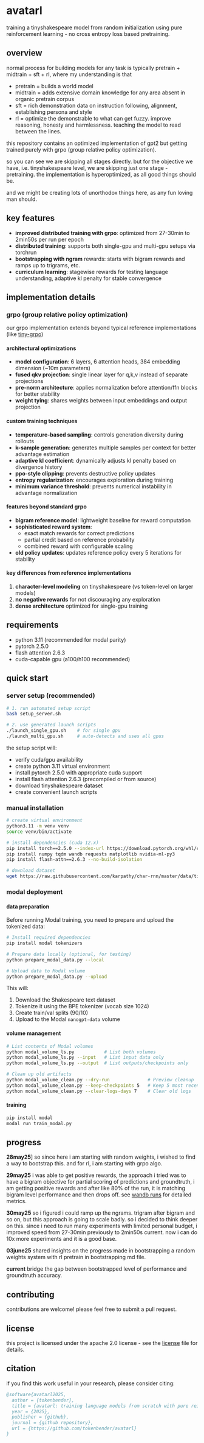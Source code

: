 # avatarl

training a tinyshakespeare model from random initialization using pure reinforcement learning - no cross entropy loss based pretraining.

## overview

normal process for building models for any task is typically pretrain + midtrain + sft + rl, where my understanding is that

- pretrain = builds a world model
- midtrain = adds extensive domain knowledge for any area absent in organic pretrain corpus
- sft = rich demonstration data on instruction following, alignment, establishing persona and style
- rl = optimize the demonstrable to what can get fuzzy. improve reasoning, honesty and harmlessness. teaching the model to read between the lines.

this repository contains an optimized implementation of gpt2 but getting trained purely with grpo (group relative policy optimization). 

so you can see we are skipping all stages directly. but for the objective we have, i.e. tinyshakespeare level, we are skipping just one stage - pretraining.
the implementation is hyperoptimized, as all good things should be.

and we might be creating lots of unorthodox things here, as any fun loving man should.

## key features

- **improved distributed training with grpo**: optimized from 27-30min to 2min50s per run per epoch
- **distributed training**: supports both single-gpu and multi-gpu setups via torchrun
- **bootstrapping with ngram** rewards: starts with bigram rewards and ramps up to trigrams, etc.
- **curriculum learning**: stagewise rewards for testing language understanding, adaptive kl penalty for stable convergence

## implementation details

### grpo (group relative policy optimization)
our grpo implementation extends beyond typical reference implementations (like [tiny-grpo](https://github.com/open-thought/tiny-grpo))

#### architectural optimizations
- **model configuration**: 6 layers, 6 attention heads, 384 embedding dimension (~10m parameters)
- **fused qkv projection**: single linear layer for q,k,v instead of separate projections
- **pre-norm architecture**: applies normalization before attention/ffn blocks for better stability
- **weight tying**: shares weights between input embeddings and output projection

#### custom training techniques
- **temperature-based sampling**: controls generation diversity during rollouts
- **k-sample generation**: generates multiple samples per context for better advantage estimation
- **adaptive kl coefficient**: dynamically adjusts kl penalty based on divergence history
- **ppo-style clipping**: prevents destructive policy updates
- **entropy regularization**: encourages exploration during training
- **minimum variance threshold**: prevents numerical instability in advantage normalization

#### features beyond standard grpo
- **bigram reference model**: lightweight baseline for reward computation
- **sophisticated reward system**:
  - exact match rewards for correct predictions
  - partial credit based on reference probability
  - combined reward with configurable scaling
- **old policy updates**: updates reference policy every 5 iterations for stability

#### key differences from reference implementations
1. **character-level modeling** on tinyshakespeare (vs token-level on larger models)
2. **no negative rewards** for not discouraging any exploration
3. **dense architecture** optimized for single-gpu training

## requirements

- python 3.11 (recommended for modal parity)
- pytorch 2.5.0
- flash attention 2.6.3
- cuda-capable gpu (a100/h100 recommended)

## quick start

### server setup (recommended)
```bash
# 1. run automated setup script
bash setup_server.sh

# 2. use generated launch scripts
./launch_single_gpu.sh    # for single gpu
./launch_multi_gpu.sh     # auto-detects and uses all gpus
```

the setup script will:
- verify cuda/gpu availability
- create python 3.11 virtual environment
- install pytorch 2.5.0 with appropriate cuda support
- install flash attention 2.6.3 (precompiled or from source)
- download tinyshakespeare dataset
- create convenient launch scripts

### manual installation
```bash
# create virtual environment
python3.11 -m venv venv
source venv/bin/activate

# install dependencies (cuda 12.x)
pip install torch==2.5.0 --index-url https://download.pytorch.org/whl/cu124
pip install numpy tqdm wandb requests matplotlib nvidia-ml-py3
pip install flash-attn==2.6.3 --no-build-isolation

# download dataset
wget https://raw.githubusercontent.com/karpathy/char-rnn/master/data/tinyshakespeare/input.txt
```

### modal deployment

#### data preparation
Before running Modal training, you need to prepare and upload the tokenized data:

```bash
# Install required dependencies
pip install modal tokenizers

# Prepare data locally (optional, for testing)
python prepare_modal_data.py --local

# Upload data to Modal volume
python prepare_modal_data.py --upload
```

This will:
1. Download the Shakespeare text dataset
2. Tokenize it using the BPE tokenizer (vocab size 1024)
3. Create train/val splits (90/10)
4. Upload to the Modal `nanogpt-data` volume

#### volume management
```bash
# List contents of Modal volumes
python modal_volume_ls.py           # List both volumes
python modal_volume_ls.py --input   # List input data only
python modal_volume_ls.py --output  # List outputs/checkpoints only

# Clean up old artifacts
python modal_volume_clean.py --dry-run              # Preview cleanup
python modal_volume_clean.py --keep-checkpoints 5   # Keep 5 most recent
python modal_volume_clean.py --clear-logs-days 7    # Clear old logs
```

#### training
```bash
pip install modal
modal run train_modal.py
```


## progress
**28may25**] so since here i am starting with random weights, i wished to find a way to bootstrap this. and for rl, i am starting with grpo algo. 

**29may25** i was able to get positive rewards, the approach i tried was to have a bigram objective for partial scoring of predictions and groundtruth, i am getting positive rewards and after like 80% of the run, it is matching bigram level performance and then drops off. see [wandb runs](https://wandb.ai/ahm-rimer/gpt2-grpo-v2/reports/avatarl-runs--vmlldzoxmzazotu3mw) for detailed metrics.

**30may25** so i figured i could ramp up the ngrams. trigram after bigram and so on, but this approach is going to scale badly. so i decided to think deeper on this. since i need to run many experiments with limited personal budget, i improved speed from 27-30min previously to 2min50s current. now i can do 10x more experiments and it is a good base.

**03june25** shared insights on the progress made in bootstrapping a random weights system with rl pretrain in bootstrapping md file.

**current** bridge the gap between bootstrapped level of performance and groundtruth accuracy.


## contributing

contributions are welcome! please feel free to submit a pull request.

## license

this project is licensed under the apache 2.0 license - see the [license](license) file for details.

## citation

if you find this work useful in your research, please consider citing:

```bibtex
@software{avatarl2025,
  author = {tokenbender},
  title = {avatarl: training language models from scratch with pure reinforcement learning},
  year = {2025},
  publisher = {github},
  journal = {github repository},
  url = {https://github.com/tokenbender/avatarl}
}
```